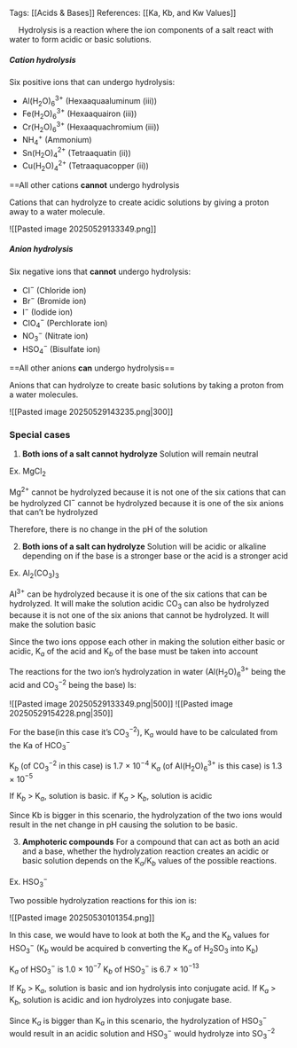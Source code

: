 Tags: [[Acids & Bases]]
References: [[Ka, Kb, and Kw Values]]

$\quad$Hydrolysis is a reaction where the ion components of a salt react with water to form acidic or basic solutions.

##### Cation hydrolysis

Six positive ions that can undergo hydrolysis:

- Al(H$_2$O)$_6$$^{3+}$ (Hexaaquaaluminum (iii))
- Fe(H$_2$O)$_6$$^{3+}$ (Hexaaquairon (iii))
- Cr(H$_2$O)$_6$$^{3+}$ (Hexaaquachromium (iii))
- NH$_4$$^+$ (Ammonium)
- Sn(H$_2$O)$_4$$^{2+}$ (Tetraaquatin (ii))
- Cu(H$_2$O)$_4$$^{2+}$ (Tetraaquacopper (ii))

==All other cations **cannot** undergo hydrolysis

Cations that can hydrolyze to create acidic solutions by giving a proton away to a water molecule.

![[Pasted image 20250529133349.png]]

##### Anion hydrolysis

Six negative ions that **cannot** undergo hydrolysis:

- Cl$^-$ (Chloride ion)
- Br$^-$ (Bromide ion)
- I$^-$ (Iodide ion)
- ClO$_4$$^-$ (Perchlorate ion)
- NO$_3$$^-$ (Nitrate ion)
- HSO$_4$$^-$ (Bisulfate ion)

==All other anions **can** undergo hydrolysis==

Anions that can hydrolyze to create basic solutions by taking a proton from a water molecules.

![[Pasted image 20250529143235.png|300]]

### Special cases

1. **Both ions of a salt cannot hydrolyze**
Solution will remain neutral

Ex. MgCl$_2$

Mg$^{2+}$ cannot be hydrolyzed because it is not one of the six cations that can be hydrolyzed
Cl$^-$ cannot be hydrolyzed because it is one of the six anions that can’t be hydrolyzed

Therefore, there is no change in the pH of the solution

2. **Both ions of a salt can hydrolyze**
Solution will be acidic or alkaline depending on if the base is a stronger base or the acid is a stronger acid

Ex. Al$_2$(CO$_3$)$_3$

Al$^{3+}$ can be hydrolyzed because it is one of the six cations that can be hydrolyzed. It will make the solution acidic
CO$_3$ can also be hydrolyzed because it is not one of the six anions that cannot be hydrolyzed. It will make the solution basic

Since the two ions oppose each other in making the solution either basic or acidic, K$_a$ of the acid and K$_b$ of the base must be taken into account

The reactions for the two ion’s hydrolyzation in water (Al(H$_2$O)$_6$$^{3+}$ being the acid and CO$_3$$^{-2}$ being the base) Is:

![[Pasted image 20250529133349.png|500]]
![[Pasted image 20250529154228.png|350]]

For the base(in this case it’s CO$_3$$^{-2}$), K$_a$ would have to be calculated from the Ka of HCO$_3$$^-$

K$_b$ (of CO$_3$$^{-2}$ in this case) is 1.7 $\times$ 10$^{-4}$
K$_a$ (of Al(H$_2$O)$_6$$^{3+}$ is this case) is 1.3 $\times$ 10$^{-5}$

If K$_b$ > K$_a$, solution is basic. if K$_a$ > K$_b$, solution is acidic

Since Kb is bigger in this scenario, the hydrolyzation of the two ions would result in the net change in pH causing the solution to be basic.

3. **Amphoteric compounds**
For a compound that can act as both an acid and a base, whether the hydrolyzation reaction creates an acidic or basic solution depends on the K$_a$/K$_b$ values of the possible reactions.

Ex. HSO$_3$$^-$

Two possible hydrolyzation reactions for this ion is:

![[Pasted image 20250530101354.png]]

In this case, we would have to look at both the K$_a$ and the K$_b$ values for HSO$_3$$^-$ (K$_b$ would be acquired b converting the K$_a$ of H$_2$SO$_3$ into K$_b$)

K$_a$ of HSO$_3$$^-$ is 1.0 $\times$ 10$^{-7}$
K$_b$ of HSO$_3$$^-$ is 6.7 $\times$ 10$^{-13}$

If K$_b$ > K$_a$, solution is basic and ion hydrolysis into conjugate acid. If K$_a$ > K$_b$, solution is acidic and ion hydrolyzes into conjugate base.

Since K$_a$ is bigger than K$_a$ in this scenario, the hydrolyzation of HSO$_3$$^-$ would result in an acidic solution and HSO$_3$$^-$ would hydrolyze into SO$_3$$^{-2}$
